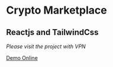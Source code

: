 # Crypto Marketplace

## Reactjs and TailwindCss

*Please visit the project with VPN*

[Demo Online](https://crypto-xi-eight.vercel.app/)
